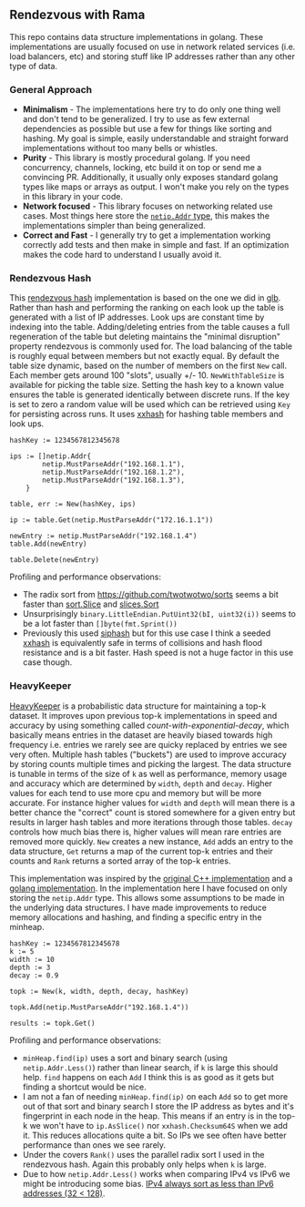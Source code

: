 ## Rendezvous with Rama

This repo contains data structure implementations in golang. These implementations are usually focused on use in network related services (i.e. load balancers, etc) and storing stuff like IP addresses rather than any other type of data.

### General Approach
* __Minimalism__ - The implementations here try to do only one thing well and don't tend to be generalized. I try to use as few external dependencies as possible but use a few for things like sorting and hashing. My goal is simple, easily understandable and straight forward implementations without too many bells or whistles.
* __Purity__ - This library is mostly procedural golang. If you need concurrency, channels, locking, etc build it on top or send me a convincing PR. Additionally, it usually only exposes standard golang types like maps or arrays as output. I won't make you rely on the types in this library in your code.
* __Network focused__ - This library focuses on networking related use cases. Most things here store the [`netip.Addr` type](https://pkg.go.dev/net/netip#Addr), this makes the implementations simpler than being generalized.
* __Correct and Fast__ - I generally try to get a implementation working correctly add tests and then make in simple and fast. If an optimization makes the code hard to understand I usually avoid it.

### Rendezvous Hash

This [rendezvous hash](https://en.wikipedia.org/wiki/Rendezvous_hashing) implementation is based on the one we did in [glb](https://github.com/github/glb-director/blob/master/docs/development/glb-hashing.md). Rather than hash and performing the ranking on each look up the table is generated with a list of IP addresses. Look ups are constant time by indexing into the table. Adding/deleting entries from the table causes a full regeneration of the table but deleting maintains the "minimal disruption" property rendezvous is commonly used for. The load balancing of the table is roughly equal between members but not exactly equal. By default the table size dynamic, based on the number of members on the first `New` call. Each member gets around 100 "slots", usually +/- 10. `NewWithTableSize` is available for picking the table size. Setting the hash key to a known value ensures the table is generated identically between discrete runs. If the key is set to zero a random value will be used which can be retrieved using `Key` for persisting across runs. It uses [xxhash](https://cyan4973.github.io/xxHash/) for hashing table members and look ups.
```
hashKey := 1234567812345678

ips := []netip.Addr{
		netip.MustParseAddr("192.168.1.1"),
		netip.MustParseAddr("192.168.1.2"),
		netip.MustParseAddr("192.168.1.3"),
	}

table, err := New(hashKey, ips)

ip := table.Get(netip.MustParseAddr("172.16.1.1"))

newEntry := netip.MustParseAddr("192.168.1.4")
table.Add(newEntry)

table.Delete(newEntry)
```

Profiling and performance observations:
* The radix sort from https://github.com/twotwotwo/sorts seems a bit faster than [sort.Slice](https://pkg.go.dev/sort#Slice) and [slices.Sort](https://pkg.go.dev/golang.org/x/exp/slices#Sort)
* Unsurprisingly `binary.LittleEndian.PutUint32(bI, uint32(i))` seems to be a lot faster than `[]byte(fmt.Sprint())`
* Previously this used [siphash](https://en.wikipedia.org/wiki/SipHash) but for this use case I think a seeded [xxhash](https://cyan4973.github.io/xxHash/) is equivalently safe in terms of collisions and hash flood resistance and is a bit faster. Hash speed is not a huge factor in this use case though.

### HeavyKeeper

[HeavyKeeper](https://www.usenix.org/system/files/conference/atc18/atc18-gong.pdf) is a probabilistic data structure for maintaining a top-k dataset. It improves upon previous top-k implementations in speed and accuracy by using something called *count-with-exponential-decay*, which basically means entries in the dataset are heavily biased towards high frequency i.e. entries we rarely see are quicky replaced by entries we see very often. Multiple hash tables ("buckets") are used to improve accuracy by storing counts multiple times and picking the largest. The data structure is tunable in terms of the size of `k` as well as performance, memory usage and accuracy which are determined by `width`, `depth` and `decay`. Higher values for each tend to use more cpu and memory but will be more accurate. For instance higher values for `width` and `depth` will mean there is a better chance the "correct" count is stored somewhere for a given entry but results in larger hash tables and more iterations through those tables. `decay` controls how much bias there is, higher values will mean rare entries are removed more quickly. `New` creates a new instance, `Add` adds an entry to the data structure, `Get` returns a map of the current top-k entries and their counts and `Rank` returns a sorted array of the top-k entries.

This implementation was inspired by the [original C++ implementation](https://github.com/papergitkeeper/heavy-keeper-project/) and a [golang implementation](https://github.com/migotom/heavykeeper). In the implementation here I have focused on only storing the `netip.Addr` type. This allows some assumptions to be made in the underlying data structures. I have made improvements to reduce memory allocations and hashing, and finding a specific entry in the minheap.

```
hashKey := 1234567812345678
k := 5
width := 10
depth := 3
decay := 0.9

topk := New(k, width, depth, decay, hashKey)

topk.Add(netip.MustParseAddr("192.168.1.4"))

results := topk.Get()
```

Profiling and performance observations:
* `minHeap.find(ip)` uses a sort and binary search (using `netip.Addr.Less()`) rather than linear search, if `k` is large this should help. `find` happens on each `Add` I think this is as good as it gets but finding a shortcut would be nice.
* I am not a fan of needing `minHeap.find(ip)` on each `Add` so to get more out of that sort and binary search I store the IP address as bytes and it's fingerprint in each node in the heap. This means if an entry is in the top-k we won't have to `ip.AsSlice()` nor `xxhash.Checksum64S` when we add it. This reduces allocations quite a bit. So IPs we see often have better performance than ones we see rarely.
* Under the covers `Rank()` uses the parallel radix sort I used in the rendezvous hash. Again this probably only helps when `k` is large.
* Due to how `netip.Addr.Less()` works when comparing IPv4 vs IPv6 we might be introducing some bias. [IPv4 always sort as less than IPv6 addresses (32 < 128)](https://cs.opensource.google/go/go/+/refs/tags/go1.19.5:src/net/netip/netip.go;l=411;drc=ebb572d82f97d19d0016a49956eb1fddc658eb76).